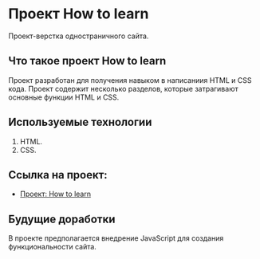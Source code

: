 # Проект How to learn
Проект-верстка одностраничного сайта.

## Что такое проект How to learn
Проект разработан для получения навыком в написаниия HTML и CSS кода. Проект содержит несколько разделов, которые затрагивают основные функции HTML и CSS.

## Используемые технологии
1. HTML.
2. CSS.

## Ссылка на проект:
* [Проект: How to learn](https://dubyninpavel.github.io/how-to-learn)

## Будущие доработки
В проекте предполагается внедрение JavaScript для создания функциональности сайта.
